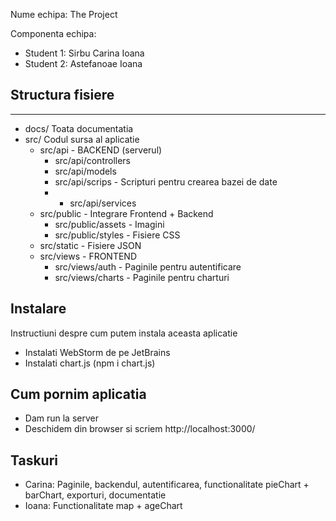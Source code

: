 Nume echipa: The Project

Componenta echipa:

- Student 1: Sirbu Carina Ioana
- Student 2: Astefanoae Ioana

## Structura fisiere

-------
- docs/ Toata documentatia
- src/ Codul sursa al aplicatie
  - src/api - BACKEND (serverul)
    - src/api/controllers
    - src/api/models
    - src/api/scrips - Scripturi pentru crearea bazei de date
    - - src/api/services
  - src/public - Integrare Frontend + Backend
    -  src/public/assets - Imagini
    -  src/public/styles - Fisiere CSS
  - src/static - Fisiere JSON
  - src/views - FRONTEND
    - src/views/auth - Paginile pentru autentificare
    - src/views/charts - Paginile pentru charturi

## Instalare
Instructiuni despre cum putem instala aceasta aplicatie
- Instalati WebStorm de pe JetBrains
- Instalati chart.js (npm i chart.js)

## Cum pornim aplicatia
- Dam run la server
- Deschidem din browser si scriem http://localhost:3000/

## Taskuri
- Carina: Paginile, backendul, autentificarea, functionalitate pieChart + barChart, exporturi, documentatie
- Ioana: Functionalitate map + ageChart
